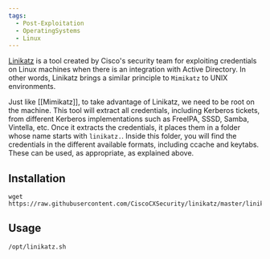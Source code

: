 ```yaml
---
tags:
  - Post-Exploitation
  - OperatingSystems
  - Linux
---
```


[Linikatz](https://github.com/CiscoCXSecurity/linikatz) is a tool created by Cisco's security team for exploiting credentials on Linux machines when there is an integration with Active Directory. In other words, Linikatz brings a similar principle to `Mimikatz` to UNIX environments.

Just like [[Mimikatz]], to take advantage of Linikatz, we need to be root on the machine. This tool will extract all credentials, including Kerberos tickets, from different Kerberos implementations such as FreeIPA, SSSD, Samba, Vintella, etc. Once it extracts the credentials, it places them in a folder whose name starts with `linikatz.`. Inside this folder, you will find the credentials in the different available formats, including ccache and keytabs. These can be used, as appropriate, as explained above.

## Installation

```shell-session
wget https://raw.githubusercontent.com/CiscoCXSecurity/linikatz/master/linikatz.sh
```

## Usage

```shell-session
/opt/linikatz.sh
```